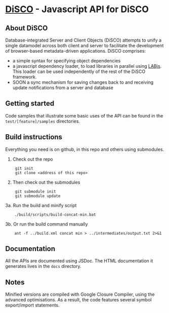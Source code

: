 [DiSCO](http://discojs.com/) - Javascript API for DiSCO
=======================================================

About DiSCO
-----------

Database-integrated Server and Client Objects (DiSCO) attempts to unify a single datamodel across both client and server to facilitate the development of browser-based metadata-driven applications.  DiSCO comprises:

* a simple syntax for specifying object dependencies
* a javascript dependency loader, to load libraries in parallel using [LABjs](https://github.com/getify/LABjs).  This loader can be used independently of the rest of the DiSCO framework.
* SOON a sync mechanism for saving changes back to and receiving update notifications from a server and database


Getting started
---------------

Code samples that illustrate some basic uses of the API can be found in the `test/[feature]/samples` directories.


Build instructions
------------------

Everything you need is on github, in this repo and others using submodules.

1. Check out the repo

        git init
        git clone <address of this repo>

2. Then check out the submodules

        git submodule init
        git submodule update

3a. Run the build and minify script

        ./build/scripts/build-concat-min.bat

3b. Or run the build command manually

        ant -f ../build.xml concat min > ../intermediates/output.txt 2>&1


Documentation
-------------

All the APIs are documented using JSDoc.  The HTML documentation it generates lives in the `docs` directory.


Notes
-----
Minified versions are compiled with Google Closure Compiler, using the advanced optimisations.  As a result, the code features several symbol export/import statements. 
